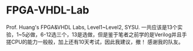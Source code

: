 # FPGA-VHDL-Lab
Prof. Huang's FPGA&amp;VHDL Labs, Level1~Level2, SYSU.
一共应该是13个实验，1~5必做，6-12选三个，13是选做，但是鉴于笔者之前学的是Verilog并且手搓CPU的能力一般般，加上还有10天考试，因此我建议，撤！
感谢我的队友。
